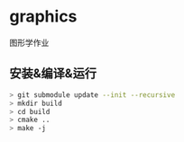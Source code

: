 # graphics
图形学作业

## 安装&编译&运行

```sh
> git submodule update --init --recursive
> mkdir build
> cd build
> cmake ..
> make -j
```